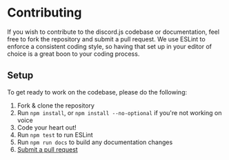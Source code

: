 # Contributing
If you wish to contribute to the discord.js codebase or documentation, feel free to fork the repository and submit a
pull request. We use ESLint to enforce a consistent coding style, so having that set up in your editor of choice
is a great boon to your coding process.

## Setup
To get ready to work on the codebase, please do the following:
1. Fork & clone the repository
2. Run `npm install`, or `npm install --no-optional` if you're not working on voice
3. Code your heart out!
4. Run `npm test` to run ESLint
5. Run `npm run docs` to build any documentation changes
6. [Submit a pull request](https://github.com/hydrabolt/discord.js/compare)
